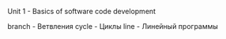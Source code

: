 Unit 1 - Basics of software code development

branch - Ветвления
cycle - Циклы
line - Линейный программы